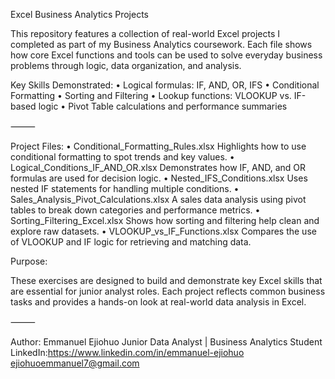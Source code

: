 Excel Business Analytics Projects

This repository features a collection of real-world Excel projects I completed as part of my Business Analytics coursework. Each file shows how core Excel functions and tools can be used to solve everyday business problems through logic, data organization, and analysis.

Key Skills Demonstrated:
	•	Logical formulas: IF, AND, OR, IFS
	•	Conditional Formatting
	•	Sorting and Filtering
	•	Lookup functions: VLOOKUP vs. IF-based logic
	•	Pivot Table calculations and performance summaries

⸻

Project Files:
	•	Conditional_Formatting_Rules.xlsx
Highlights how to use conditional formatting to spot trends and key values.
	•	Logical_Conditions_IF_AND_OR.xlsx
Demonstrates how IF, AND, and OR formulas are used for decision logic.
	•	Nested_IFS_Conditions.xlsx
Uses nested IF statements for handling multiple conditions.
	•	Sales_Analysis_Pivot_Calculations.xlsx
A sales data analysis using pivot tables to break down categories and performance metrics.
	•	Sorting_Filtering_Excel.xlsx
Shows how sorting and filtering help clean and explore raw datasets.
	•	VLOOKUP_vs_IF_Functions.xlsx
Compares the use of VLOOKUP and IF logic for retrieving and matching data.

Purpose:

These exercises are designed to build and demonstrate key Excel skills that are essential for junior analyst roles. Each project reflects common business tasks and provides a hands-on look at real-world data analysis in Excel.

⸻

Author:
Emmanuel Ejiohuo
Junior Data Analyst | Business Analytics Student
LinkedIn:https://www.linkedin.com/in/emmanuel-ejiohuo
ejiohuoemmanuel7@gmail.com


